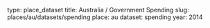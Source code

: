 type: place_dataset
title: Australia / Government Spending
slug: places/au/datasets/spending
place: au
dataset: spending
year: 2014
